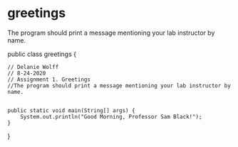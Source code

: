# greetings
The program should print a message mentioning your lab instructor by name.

public class greetings {

    // Delanie Wolff
    // 8-24-2020
    // Assignment 1. Greetings
    //The program should print a message mentioning your lab instructor by name.


    public static void main(String[] args) {
        System.out.println("Good Morning, Professor Sam Black!");
    }

}
